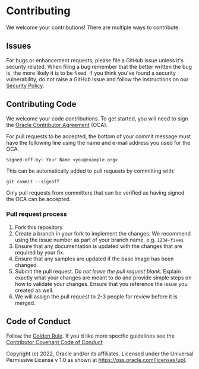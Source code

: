 # Contributing

We welcome your contributions! There are multiple ways to contribute.

## Issues

For bugs or enhancement requests, please file a GitHub issue unless it's security related. When filing a bug remember that the better written the bug is, the more likely it is to be fixed. If you think you've found a security vulnerability, do not raise a GitHub issue and follow the instructions on our [Security Policy](./SECURITY.md).

## Contributing Code

We welcome your code contributions. To get started, you will need to sign the [Oracle Contributor Agreement](https://www.oracle.com/technetwork/community/oca-486395.html) (OCA).

For pull requests to be accepted, the bottom of your commit message must have
the following line using the name and e-mail address you used for the OCA.

```text
Signed-off-by: Your Name <you@example.org>
```

This can be automatically added to pull requests by committing with:

```text
git commit --signoff
```

Only pull requests from committers that can be verified as having
signed the OCA can be accepted.

### Pull request process

1. Fork this repository
1. Create a branch in your fork to implement the changes. We recommend using
the issue number as part of your branch name, e.g. `1234-fixes`
1. Ensure that any documentation is updated with the changes that are required
by your fix.
1. Ensure that any samples are updated if the base image has been changed.
1. Submit the pull request. *Do not leave the pull request blank*. Explain exactly
what your changes are meant to do and provide simple steps on how to validate
your changes. Ensure that you reference the issue you created as well.
1. We will assign the pull request to 2-3 people for review before it is merged.

## Code of Conduct

Follow the [Golden Rule](https://en.wikipedia.org/wiki/Golden_Rule). If you'd like more specific guidelines see the [Contributor Covenant Code of Conduct](https://www.contributor-covenant.org/version/1/4/code-of-conduct/)

Copyright (c) 2022, Oracle and/or its affiliates.
Licensed under the Universal Permissive License v 1.0 as shown at https://oss.oracle.com/licenses/upl.